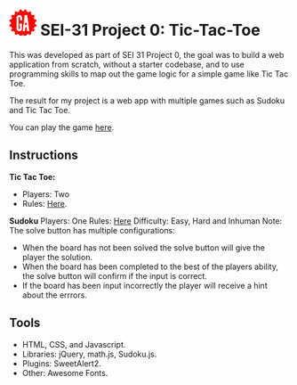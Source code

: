 # ![](img/ga.png) SEI-31 Project 0: Tic-Tac-Toe

This was developed as part of SEI 31 Project 0, the goal was to build a web application from scratch, without a starter codebase, and to use programming skills to map out the game logic for a simple game like Tic Tac Toe.

The result for my project is a web app with multiple games such as Sudoku and Tic Tac Toe.

You can play the game [here](https://bennnym.github.io/project0/).

## Instructions

**Tic Tac Toe:**
* Players: Two
* Rules: [Here](https://en.wikipedia.org/wiki/Tic-tac-toe).

**Sudoku**
Players: One
Rules: [Here](https://en.wikipedia.org/wiki/Sudoku)
Difficulty: Easy, Hard and Inhuman
Note: The solve button has multiple configurations:
* When the board has not been solved the solve button will give the player the solution. 
* When the board has been completed to the best of the players ability, the solve button will confirm if the input is correct.
* If the board has been input incorrectly the player will receive a hint about the errrors.

## Tools
* HTML, CSS, and Javascript.
* Libraries: jQuery, math.js, Sudoku.js.
* Plugins: SweetAlert2.
* Other: Awesome Fonts.